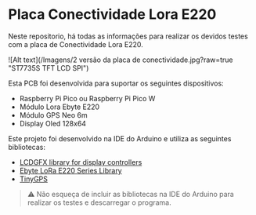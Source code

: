 # Placa Conectividade Lora E220

Neste repositorio, há todas as informações para realizar os devidos testes com a placa de Conectividade Lora E220. 

![Alt text](/Imagens/2 versão da placa de conectividade.jpg?raw=true "ST7735S TFT LCD SPI")

Esta PCB foi desenvolvida para suportar os seguintes dispositivos:
- Raspberry Pi Pico ou Raspberry Pi Pico W
- Módulo Lora Ebyte E220
- Módulo GPS Neo 6m
- Display Oled 128x64

Este projeto foi desenvolvido na IDE do Arduino e utiliza as seguintes bibliotecas:
- [LCDGFX library for display controllers](https://github.com/lexus2k/lcdgfx)
- [Ebyte LoRa E220 Series Library](https://github.com/xreef/EByte_LoRa_E220_Series_Library)
- [TinyGPS](https://github.com/mikalhart/TinyGPS)

> :warning: Não esqueça de incluir as bibliotecas na IDE do Arduino para realizar os testes e descarregar o programa.



